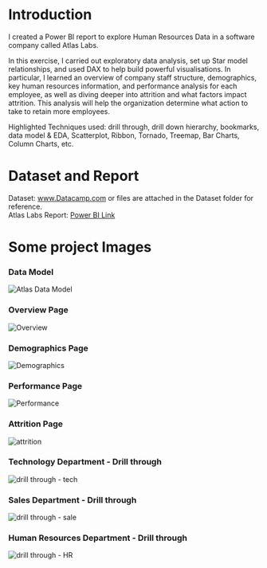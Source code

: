 # Introduction #
I created a Power BI report to explore Human Resources Data in a software company called Atlas Labs.

In this exercise, I carried out exploratory data analysis, set up Star model relationships, and used DAX to help build powerful visualisations. In particular, I learned an overview of company staff structure, demographics, key human resources information, and performance analysis for each employee, as well as diving deeper into attrition and what factors impact attrition. This analysis will help the organization determine what action to take to retain more employees.

Highlighted Techniques used: drill through, drill down hierarchy, bookmarks, data model & EDA, Scatterplot, Ribbon, Tornado, Treemap, Bar Charts, Column Charts, etc.

# Dataset and Report #
Dataset: www.Datacamp.com or files are attached in the Dataset folder for reference. \
Atlas Labs Report: [Power BI Link](https://app.powerbi.com/links/YAMi8VF9Pe?ctid=6efd0f20-57c8-4447-b53f-00d4992ca50b&pbi_source=linkShare&bookmarkGuid=a21e3bdf-9a4d-445e-9bfd-0fa7bbbc6c10)

# Some project Images #
### Data Model ###
![Atlas Data Model](https://github.com/Thaophuongta/Portfolios/assets/149331018/437001fa-debd-43ca-9ea2-8ae209262b83)

### Overview Page ###
![Overview](https://github.com/Thaophuongta/Portfolios/assets/149331018/8c6f183f-10b6-4ad7-9097-a4423988d833)

### Demographics Page ###
![Demographics](https://github.com/Thaophuongta/Portfolios/assets/149331018/b324aecb-5ef9-4bf6-abeb-2270bf3f9a1c)

### Performance Page ###
![Performance](https://github.com/Thaophuongta/Portfolios/assets/149331018/02850f90-2799-4652-8672-d38c05b2f0fa)

### Attrition Page ###
![attrition](https://github.com/Thaophuongta/Portfolios/assets/149331018/a50db261-f4c3-4d98-992c-dfd052f183e5)

### Technology Department - Drill through ###
![drill through - tech](https://github.com/Thaophuongta/Portfolios/assets/149331018/4788170d-fc3b-435f-8ccd-edc2e67b409e)

### Sales Department - Drill through ###
![drill through - sale](https://github.com/Thaophuongta/Portfolios/assets/149331018/b3f36fd0-0568-4974-bd98-4dd619caf814)

### Human Resources Department - Drill through ###
![drill through - HR](https://github.com/Thaophuongta/Portfolios/assets/149331018/4bad2c83-7fd6-4bc3-bec0-64627f132548)
